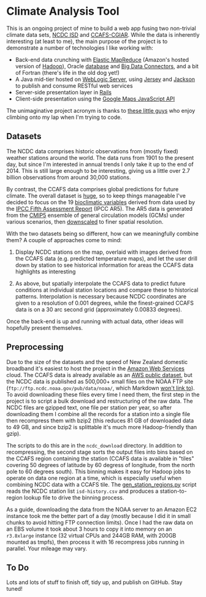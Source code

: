 # Climate Analysis Tool

This is an ongoing project of mine to build a web app fusing two non-trivial
climate data sets, [NCDC ISD](http://www.ncdc.noaa.gov/isd) and
[CCAFS-CGIAR](http://www.ccafs-climate.org/). While the data is inherently
interesting (at least to me), the main purpose of the project is to demonstrate
a number of technologies I like working with:

* Back-end data crunching with
[Elastic MapReduce](https://aws.amazon.com/elasticmapreduce/) (Amazon's hosted
version of [Hadoop](http://hadoop.apache.org/)),
Oracle [database](https://www.oracle.com/database/) and
[Big Data Connectors](http://www.oracle.com/technetwork/database/database-technologies/bdc/big-data-connectors/overview/),
and a bit of Fortran (there's life in the old dog yet!)
* A Java mid-tier hosted on
[WebLogic Server](http://www.oracle.com/technetwork/middleware/weblogic/overview/),
using [Jersey](https://jersey.java.net/) and
[Jackson](https://github.com/FasterXML/jackson) to publish and consume RESTful
web services
* Server-side presentation layer in [Rails](http://rubyonrails.org/)
* Client-side presentation using the
[Google Maps JavaScript API](https://developers.google.com/maps/documentation/javascript/)

The unimaginative project acronym is thanks to
[these little guys](http://www.hikari.org.nz/stuff/random/kitten_helpers.jpg)
who enjoy climbing onto my lap when I'm trying to code.

## Datasets

The NCDC data comprises historic observations from (mostly fixed) weather
stations around the world. The data runs from 1901 to the present day, but
since I'm interested in annual trends I only take it up to the end of 2014.
This is still large enough to be interesting, giving us a little over 2.7
billion observations from around 30,000 stations.

By contrast, the CCAFS data comprises global predictions for future climate.
The overall dataset is
[huge](http://www.ccafs-climate.org/downloads/docs/mapping_data_ccafs-climate.pdf),
so to keep things manageable I've decided to focus on the 19
[bioclimatic variables](http://www.ccafs-climate.org/downloads/docs/bioclimatic-variables.pdf)
derived from data used by the
[IPCC Fifth Assessment Report](https://www.ipcc.ch/report/ar5/) (IPCC AR5). The
AR5 data is generated from the [CMIP5](http://cmip-pcmdi.llnl.gov/cmip5/)
ensemble of general circulation models (GCMs) under various scenarios, then
[downscaled](http://www.ccafs-climate.org/statistical_downscaling_delta_cmip5/)
to finer spatial resolution.
 
With the two datasets being so different, how can we meaningfully combine them?
A couple of approaches come to mind:

1. Display NCDC stations on the map, overlaid with images derived from the
CCAFS data (e.g. predicted temperature maps), and let the user drill down by
station to see historical information for areas the CCAFS data highlights as
interesting

2. As above, but spatially interpolate the CCAFS data to predict future
conditions at individual station locations and compare these to historical
patterns. Interpolation is necessary because NCDC coordinates are given to a
resolution of 0.001 degrees, while the finest-grained CCAFS data is on a
30 arc second grid (approximately 0.00833 degrees).

Once the back-end is up and running with actual data, other ideas will
hopefully present themselves.

## Preprocessing

Due to the size of the datasets and the speed of New Zealand domestic broadband
it's easiest to host the project in the
[Amazon Web Services](http://aws.amazon.com/) cloud. The CCAFS data is already
available as an
[AWS public dataset](http://aws.amazon.com/datasets/0241269495883982), but the
NCDC data is published as 500,000+ small files on the NOAA FTP site
(`ftp://ftp.ncdc.noaa.gov/pub/data/noaa/`, which Markdown
[won't link to](https://github.com/jch/html-pipeline/issues/187)).
To avoid downloading
these files every time I need them, the first step in the project is to
script a bulk download and restructuring of the raw data. The NCDC files are
gzipped text, one file per station per year, so after downloading them I
combine all the records for a station into a single file then recompress
them with bzip2 (this reduces 81 GB of downloaded data to 49 GB, and since
bzip2 is splittable it's much more Hadoop-friendly than gzip).

The scripts to do this are in the `ncdc_download` directory. In addition to
recompressing, the second stage sorts the output
files into bins based on the CCAFS region containing the station (CCAFS data
is available in "tiles" covering 50 degrees of latitude by 60 degress of
longitude, from the north pole to 60 degrees south). This binning makes it
easy for Hadoop jobs to operate on data one region at a time, which is
especially useful when combining NCDC data with a CCAFS tile. The
[gen\_station\_regions.py](ncdc\_download/gen\_station\_regions.py) script
reads the NCDC station list `isd-history.csv`
and produces a station-to-region lookup file to drive the binning process. 

As a guide, downloading the data from the NOAA server to an Amazon EC2 instance
took me the better part of a day (mostly because I did it in small chunks to
avoid hitting FTP connection limits). Once I had the raw data on an EBS volume
it took about 3 hours to copy it into memory on an `r3.8xlarge` instance (32
virtual CPUs and 244GB RAM, with 200GB mounted as tmpfs), then process it with
16 recompress jobs running in parallel. Your mileage may vary.
 
## To Do

Lots and lots of stuff to finish off, tidy up, and publish on GitHub. Stay
tuned!
